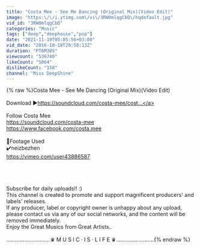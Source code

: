 ```yaml
---
title: "Costa Mee - See Me Dancing (Original Mix)(Video Edit)"
image: "https:\/\/i.ytimg.com\/vi\/3RW0mlqgCbQ\/hqdefault.jpg"
vid_id: "3RW0mlqgCbQ"
categories: "Music"
tags: ["deep","deephouse","pop"]
date: "2021-11-19T05:05:56+03:00"
vid_date: "2016-10-10T20:58:13Z"
duration: "PT6M30S"
viewcount: "536740"
likeCount: "5064"
dislikeCount: "158"
channel: "Miss DeepShine"
---
```

{% raw %}Costa Mee - See Me Dancing (Original Mix)(Video Edit)<br /><br />Download ►<a rel="nofollow" target="blank" href="https://soundcloud.com/costa-mee/cost...">https://soundcloud.com/costa-mee/cost...</a><br /><br />Follow Costa Mee<br /><a rel="nofollow" target="blank" href="https://soundcloud.com/costa-mee">https://soundcloud.com/costa-mee</a><br /><a rel="nofollow" target="blank" href="https://www.facebook.com/costa.mee">https://www.facebook.com/costa.mee</a><br /><br />🎥Footage Used <br />✔️neizbezhen<br /><a rel="nofollow" target="blank" href="https://vimeo.com/user43886587">https://vimeo.com/user43886587</a><br /><br /><br /><br /><br />Subscribe for daily uploads!! :)  <br />This channel is created to promote and support magnificent producers' and labels' releases. <br />If any producer, label or copyright owner is unhappy about any upload, please contact us via any of our social networks, and the content will be removed immediately.  <br />Enjoy the Great Musics from Great Artists..<br /><br />.............................♛ M U S I C · I S · L I F E ♛.........................{% endraw %}
